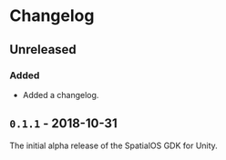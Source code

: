 # Changelog

## Unreleased

### Added

- Added a changelog.

## `0.1.1` - 2018-10-31

The initial alpha release of the SpatialOS GDK for Unity.
